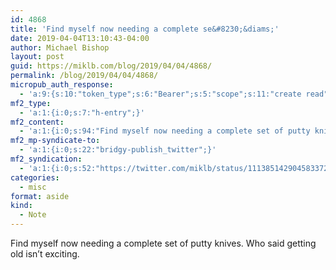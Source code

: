 ```yaml
---
id: 4868
title: 'Find myself now needing a complete se&#8230;&diams;'
date: 2019-04-04T13:10:43-04:00
author: Michael Bishop
layout: post
guid: https://miklb.com/blog/2019/04/04/4868/
permalink: /blog/2019/04/04/4868/
micropub_auth_response:
  - 'a:9:{s:10:"token_type";s:6:"Bearer";s:5:"scope";s:11:"create read";s:2:"me";s:36:"https://miklb.com/blog/author/miklb/";s:9:"issued_by";s:45:"https://miklb.com/wp-json/indieauth/1.0/token";s:9:"client_id";s:33:"https://indigenous.abode.pub/ios/";s:11:"client_name";s:18:"Indigenous for iOS";s:9:"issued_at";i:1553542347;s:4:"user";i:1;s:13:"last_accessed";i:1554397843;}'
mf2_type:
  - 'a:1:{i:0;s:7:"h-entry";}'
mf2_content:
  - 'a:1:{i:0;s:94:"Find myself now needing a complete set of putty knives. Who said getting old isn’t exciting.";}'
mf2_mp-syndicate-to:
  - 'a:1:{i:0;s:22:"bridgy-publish_twitter";}'
mf2_syndication:
  - 'a:1:{i:0;s:52:"https://twitter.com/miklb/status/1113851429045833728";}'
categories:
  - misc
format: aside
kind:
  - Note
---
```

Find myself now needing a complete set of putty knives. Who said getting old isn’t exciting.